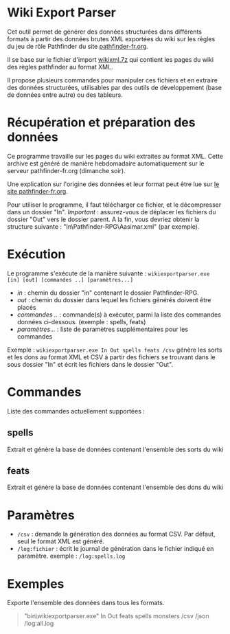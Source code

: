 # Wiki Export Parser

Cet outil permet de générer des données structurées dans différents formats à partir des données brutes XML exportées du wiki sur les règles du jeu de rôle Pathfinder du site [pathfinder-fr.org](http://www.pathfinder-fr.org).

Il se base sur le fichier d'import [wikixml.7z](http://db.pathfinder-fr.org/raw/wikixml.7z) qui contient les pages du wiki des règles pathfinder au format XML.

Il propose plusieurs commandes pour manipuler ces fichiers et en extraire des données structurées, utilisables par des outils de développement (base de données entre autre) ou des tableurs.

# Récupération et préparation des données

Ce programme travaille sur les pages du wiki extraites au format XML. Cette archive est généré de manière hebdomadaire automatiquement sur le serveur pathfinder-fr.org (dimanche soir).

Une explication sur l'origine des données et leur format peut être lue sur [le site pathfinder-fr.org](http://www.pathfinder-fr.org/Wiki/Db.MainPage.ashx).

Pour utiliser le programme, il faut télécharger ce fichier, et le décompresser dans un dossier "In".
*Important* : assurez-vous de déplacer les fichiers du dossier "Out" vers le dossier parent.
A la fin, vous devriez obtenir la structure suivante : "In\Pathfinder-RPG\Aasimar.xml" (par exemple).

# Exécution

Le programme s'exécute de la manière suivante : `wikiexportparser.exe [in] [out] [commandes ..] [paramètres...]`

* *in* : chemin du dossier "in" contenant le dossier Pathfinder-RPG.
* *out* : chemin du dossier dans lequel les fichiers générés doivent être placés
* *commandes ..* : commande(s) à exécuter, parmi la liste des commandes données ci-dessous. (exemple : spells, feats)
* *paramètres...* : liste de paramètres supplémentaires pour les commandes

Exemple : `wikiexportparser.exe In Out spells feats /csv` génère les sorts et les dons au format XML et CSV
à partir des fichiers se trouvant dans le sous dossier "In" et écrit les fichiers dans le dossier "Out".

# Commandes

Liste des commandes actuellement supportées :

## spells

Extrait et génère la base de données contenant l'ensemble des sorts du wiki

## feats

Extrait et génère la base de données contenant l'ensemble des dons du wiki

# Paramètres

* `/csv` : demande la génération des données au format CSV. Par défaut, seul le format XML est généré.
* `/log:fichier` : écrit le journal de génération dans le fichier indiqué en paramètre. exemple : `/log:spells.log`

# Exemples

Exporte l'ensemble des données dans tous les formats.

> "bin\wikiexportparser.exe" In Out feats spells monsters /csv /json /log:all.log